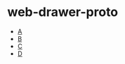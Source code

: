 # web-drawer-proto

* [A](https://psephopaiktes.github.io/web-drawer-proto/a/dist/)
* [B](https://psephopaiktes.github.io/web-drawer-proto/b/dist/)
* [C](https://psephopaiktes.github.io/web-drawer-proto/c/dist/)
* [D](https://psephopaiktes.github.io/web-drawer-proto/d/dist/#video)
